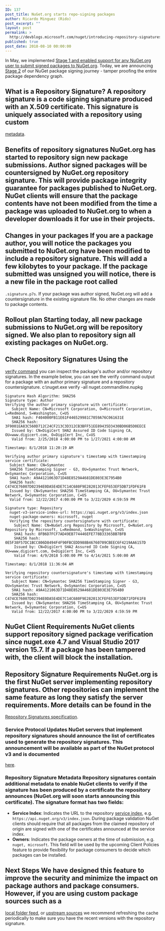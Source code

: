 ```yaml
---
ID: 137
post_title: NuGet.org starts repo-signing packages
author: Ricardo Minguez (Rido)
post_excerpt: ""
layout: post
permalink: >
  http://devblogs.microsoft.com/nuget/introducing-repository-signatures/
published: true
post_date: 2018-08-10 00:00:00
---
```

In May, we implemented [Stage 1 and enabled support for any NuGet.org user to submit signed packages to NuGet.org][1]. Today, we are announcing [Stage 2][2] of our NuGet package signing journey - tamper proofing the entire package dependency graph.

## What is a Repository Signature? A repository signature is a code signing signature produced with an X.509 certificate. This signature is uniquely associated with a repository using custom

[metadata][3].

## Benefits of repository signatures NuGet.org has started to repository sign new package submissions. Author signed packages will be countersigned by NuGet.org repository signature. This will provide package integrity guarantee for packages published to NuGet.org. NuGet clients will ensure that the package contents have not been modified from the time a package was uploaded to NuGet.org to when a developer downloads it for use in their projects.

## Changes in your packages If you are a package author, you will notice the packages you submitted to NuGet.org have been modified to include a repository signature. This will add a few kilobytes to your package. If the package submitted was unsigned you will notice, there is a new file in the package root called

`.signature.p7s`. If your package was author signed, NuGet.org will add a countersignature in the existing signature file. No other changes are made to package contents.

## Rollout plan Starting today, all new package submissions to NuGet.org will be repository signed. We also plan to repository sign all existing packages on NuGet.org.

## Check Repository Signatures Using the

[verify command][4] you can inspect the package's author and/or repository signatures. In the example below, you can see the verify command output for a package with an author primary signature and a repository countersignature. c:\nuget.exe verify -all nuget.commandline.nupkg

    Signature Hash Algorithm: SHA256 
    Signature type: Author 
    Verifying the author primary signature with certificate: 
       Subject Name: CN=Microsoft Corporation, O=Microsoft Corporation, L=Redmond, S=Washington, C=US 
       SHA1 hash: F404000FB11E61F446529981C7059A76C061631E 
       SHA256 hash: 3F9001EA83C560D712C24CF213C3D312CB3BFF51EE89435D3430BD06B5D0EECE 
       Issued by: CN=DigiCert SHA2 Assured ID Code Signing CA, OU=www.digicert.com, O=DigiCert Inc, C=US 
       Valid from: 2/25/2018 4:00:00 PM to 1/27/2021 4:00:00 AM 
    
    Timestamp: 8/1/2018 11:20:19 AM 
    
    Verifying author primary signature's timestamp with timestamping service certificate: 
      Subject Name: CN=Symantec 
      SHA256 TimeStamping Signer - G3, OU=Symantec Trust Network, O=Symantec Corporation, C=US 
      SHA1 hash: A9A4121063D71D48E8529A4681DE803E3E7954B0 
      SHA256 hash: C474CE76007D02394E0DA5E4DE7C14C680F9E282013CFEF653EF5DB71FDF61F8 
      Issued by: CN=Symantec SHA256 TimeStamping CA, OU=Symantec Trust Network, O=Symantec Corporation, C=US 
      Valid from: 12/22/2017 4:00:00 PM to 3/22/2029 4:59:59 PM 
    
    Signature type: Repository 
      nuget-v3-service-index-url: https://api.nuget.org/v3/index.json 
      nuget-package-owners: microsoft, nuget 
      Verifying the repository countersignature with certificate: 
        Subject Name: CN=NuGet.org Repository by Microsoft, O=NuGet.org Repository by Microsoft, L=Redmond, S=Washington, C=US 
        SHA1 hash: 8FB6D7FCF7AD49EB774446EFE778B33365BB7BFB 
        SHA256 hash: 0E5F38F57DC1BCC806D8494F4F90FBCEDD988B46760709CBEEC6F4219AA6157D 
        Issued by: CN=DigiCert SHA2 Assured ID Code Signing CA, OU=www.digicert.com, O=DigiCert Inc, C=US 
        Valid from: 4/9/2018 5:00:00 PM to 4/14/2021 5:00:00 AM 
    
    Timestamp: 8/1/2018 11:36:04 AM 
    
    Verifying repository countersignature's timestamp with timestamping service certificate: 
       Subject Name: CN=Symantec SHA256 TimeStamping Signer - G3, OU=Symantec Trust Network, O=Symantec Corporation, C=US 
       SHA1 hash: A9A4121063D71D48E8529A4681DE803E3E7954B0 
       SHA256 hash: C474CE76007D02394E0DA5E4DE7C14C680F9E282013CFEF653EF5DB71FDF61F8 
       Issued by: CN=Symantec SHA256 TimeStamping CA, OU=Symantec Trust Network, O=Symantec Corporation, C=US 
       Valid from: 12/22/2017 4:00:00 PM to 3/22/2029 4:59:59 PM
    

## NuGet Client Requirements NuGet clients support repository signed package verification since nuget.exe 4.7 and Visual Studio 2017 version 15.7. If a package has been tampered with, the client will block the installation.

## Repository Signature Requirements NuGet.org is the first NuGet server implementing repository signatures. Other repositories can implement the same feature as long they satisfy the server requirements. More details can be found in the

[Repository Signatures specification][5].

### Service Protocol Updates NuGet servers that implement repository signatures should announce the list of certificates used to generate the repository signatures. This announcement will be available as part of the NuGet protocol v3 and is documented

[here][6].

### Repository Signature Metadata Repository signatures contain additional metadata to enable NuGet clients to verify if the signature has been produced by a certificate the repository announces (NuGet.org will soon starts announcing this certificate). The signature format has two fields:

*   **Service Index**: Indicates the URL to the repository [service index][7], e.g. `https://api.nuget.org/v3/index.json`. During package validation NuGet clients should require that all packages from the claimed repository of origin are signed with one of the certificates announced at the service index.
*   **Owners**: Indicates the package owners at the time of submission, e.g. `nuget, microsoft`. This field will be used by the upcoming Client Policies feature to provide flexibility for package consumers to decide which packages can be installed.

## Next Steps We have designed this feature to improve the security and minimize the impact on package authors and package consumers. However, if you are using custom package sources such as a

[local folder feed][8], or [upstream sources][9] we recommend refreshing the cache periodically to make sure you have the recent versions with the repository signature.

 [1]: https://blog.nuget.org/20180522/Introducing-signed-package-submissions.html
 [2]: https://blog.nuget.org/20170914/NuGet-Package-Signing.html#stage-2-tamper-proofing-entire-package-dependency-graphs
 [3]: #repository-signature-metadata
 [4]: https://docs.microsoft.com/en-us/nuget/tools/cli-ref-verify
 [5]: https://github.com/NuGet/Home/wiki/Repository-Signatures
 [6]: https://docs.microsoft.com/en-us/nuget/api/repository-signatures-resource
 [7]: https://docs.microsoft.com/en-us/nuget/api/service-index
 [8]: https://docs.microsoft.com/en-us/nuget/hosting-packages/local-feeds
 [9]: https://docs.microsoft.com/en-us/vsts/package/concepts/upstream-sources?view=vsts
